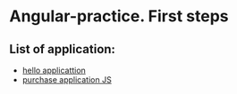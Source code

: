 # **Angular**-practice. First steps
## List of application:
- [hello applicattion](https://google.com)
- [purchase application JS](https://github.com/KMaxLSVN/Angular-practice/tree/master/purchaseAppJS)
